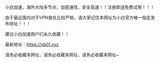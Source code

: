 小白加速，海外大陆多节点，加密通信，安全高速！！注册即送免费试用！！！


由于最近国内对于VPN查处比较严格，请大家记住本网址为小白官方唯一指定发布地址！！！


建议小白加速用户们永久收藏！！


最新地址：https://xb01.xyz



请务必收藏本网址，请务必收藏本网址，请务必收藏本网址~
